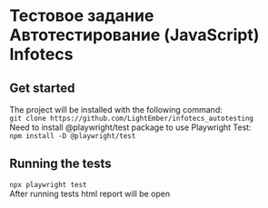 # Тестовое задание Автотестирование (JavaScript) Infotecs
## **Get started** ##  
The project will be installed with the following command:  
`git clone https://github.com/LightEmber/infotecs_autotesting`  
Need to install @playwright/test package to use Playwright Test:  
`npm install -D @playwright/test`  
## **Running the tests** ##
`npx playwright test`  
After running tests html report will be open
